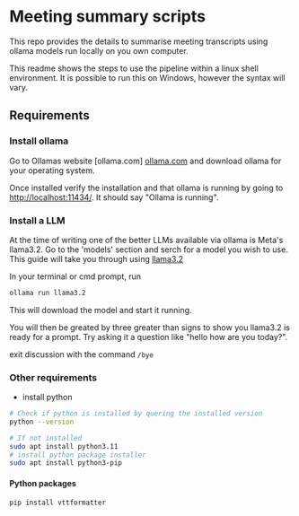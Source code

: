 # Meeting summary scripts

This repo provides the details to summarise meeting transcripts using ollama 
models run locally on you own computer.  

This readme shows the steps to use the pipeline within a linux shell environment.
It is possible to run this on Windows, however the syntax will vary.  

## Requirements  
### Install ollama  

Go to Ollamas website [ollama.com] [ollama.com](ollama.com) and download ollama
for your operating system.  

Once installed verify the installation and that ollama is running by going to [http://localhost:11434/](). It should say "Ollama is running".  

### Install a LLM  

At the time of writing one of the better LLMs available via ollama is Meta's llama3.2. 
Go to the 'models' section and serch for a model you wish to use.
This guide will take you through using [llama3.2](https://ollama.com/library/llama3.2)  

In your terminal or cmd prompt, run

```sh
ollama run llama3.2
```

This will download the model and start it running.  

You will then be greated by three greater than signs to show you llama3.2 is ready for a prompt.
Try asking it a question like "hello how are you today?".

exit discussion with the command `/bye`  

### Other requirements

- install python  
```sh
# Check if python is installed by quering the installed version
python --version

# If not installed
sudo apt install python3.11
# install python package installer
sudo apt install python3-pip
```
#### Python packages  
```sh
pip install vttformatter
```


